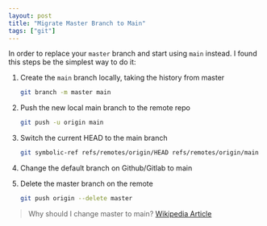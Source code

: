 ```yaml
---
layout: post
title: "Migrate Master Branch to Main"
tags: ["git"]
---
```


In order to replace your `master` branch and start using `main` instead. I found this steps be the simplest way to do it:

1. Create the `main` branch locally, taking the history from master

	```bash
	git branch -m master main
	```

2. Push the new local main branch to the remote repo

	```bash
	git push -u origin main
	```
	
3. Switch the current HEAD to the main branch

	```bash
	git symbolic-ref refs/remotes/origin/HEAD refs/remotes/origin/main
	```

4. Change the default branch on Github/Gitlab to main

5. Delete the master branch on the remote

	```bash
	git push origin --delete master
	```

> Why should I change master to main? [Wikipedia Article](https://en.wikipedia.org/wiki/Master/slave_(technology))